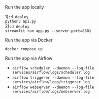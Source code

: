 Run the app locally

1)`cd deploy`\
`python3 api.py`\
2)`cd deploy`\
`streamlit run app.py --server.port=8501`

Run the app via Docker

`docker compose up`

Run the app via Airflow
- `airflow scheduler --daemon --log-file services/airflow/logs/scheduler.log`
-  `airflow triggerer --daemon --log-file services/airflow/logs/triggerer.log`
-  `airflow webserver --daemon --log-file services/airflow/logs/webserver.log`